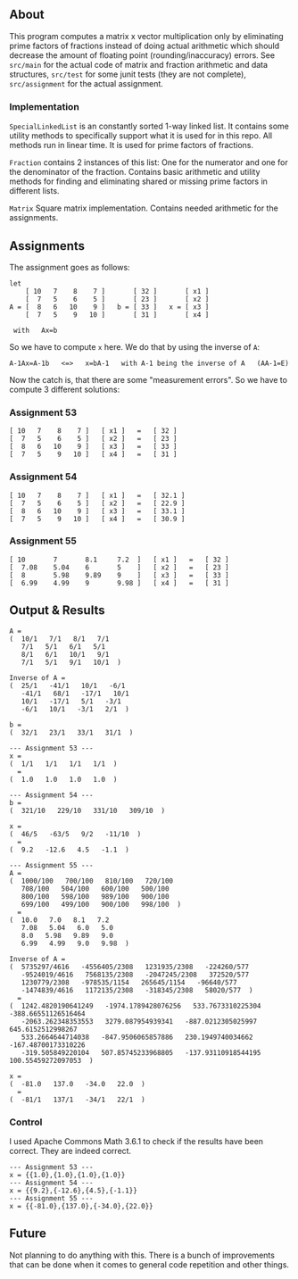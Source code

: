 ## About

This program computes a matrix x vector multiplication only by eliminating prime factors of fractions instead of doing actual arithmetic which should decrease the amount of floating point (rounding/inaccuracy) errors. See  `src/main` for the actual code of matrix and fraction arithmetic and data structures, `src/test` for some junit tests (they are not complete), `src/assignment` for the actual assignment.

### Implementation
`SpecialLinkedList` is an constantly sorted 1-way linked list. It contains some utility methods to specifically support what it is used for in this repo. All methods run in linear time. It is used for prime factors of fractions.

`Fraction` contains 2 instances of this list: One for the numerator and one for the denominator of the fraction. Contains basic arithmetic and utility methods for finding and eliminating shared or missing prime factors in different lists.

`Matrix` Square matrix implementation. Contains needed arithmetic for the assignments.

## Assignments

The assignment goes as follows:

    let
        [ 10   7    8    7 ]       [ 32 ]       [ x1 ]
        [  7   5    6    5 ]       [ 23 ]       [ x2 ]
    A = [  8   6   10    9 ]   b = [ 33 ]   x = [ x3 ]
        [  7   5    9   10 ]       [ 31 ]       [ x4 ]
    
     with   Ax=b
So we have to compute `x` here. We do that by using the inverse of `A`:

    A-1Ax=A-1b   <=>   x=bA-1   with A-1 being the inverse of A   (AA-1=E)
Now the catch is, that there are some "measurement errors". So we have to compute 3 different solutions:

### Assignment 53

    [ 10   7    8    7 ]   [ x1 ]   =   [ 32 ]
    [  7   5    6    5 ]   [ x2 ]   =   [ 23 ]
    [  8   6   10    9 ]   [ x3 ]   =   [ 33 ]
    [  7   5    9   10 ]   [ x4 ]   =   [ 31 ]

### Assignment 54

    [ 10   7    8    7 ]   [ x1 ]   =   [ 32.1 ]
    [  7   5    6    5 ]   [ x2 ]   =   [ 22.9 ]
    [  8   6   10    9 ]   [ x3 ]   =   [ 33.1 ]
    [  7   5    9   10 ]   [ x4 ]   =   [ 30.9 ]

### Assignment 55

    [ 10       7       8.1     7.2  ]   [ x1 ]   =   [ 32 ]
    [  7.08    5.04    6       5    ]   [ x2 ]   =   [ 23 ]
    [  8       5.98    9.89    9    ]   [ x3 ]   =   [ 33 ]
    [  6.99    4.99    9       9.98 ]   [ x4 ]   =   [ 31 ]

## Output & Results

    A =
    (  10/1   7/1   8/1   7/1
       7/1   5/1   6/1   5/1
       8/1   6/1   10/1   9/1
       7/1   5/1   9/1   10/1  )
    
    Inverse of A =
    (  25/1   -41/1   10/1   -6/1
       -41/1   68/1   -17/1   10/1
       10/1   -17/1   5/1   -3/1
       -6/1   10/1   -3/1   2/1  )
    
    b =
    (  32/1   23/1   33/1   31/1  )
    
    --- Assignment 53 ---
    x =
    (  1/1   1/1   1/1   1/1  )
      =
    (  1.0   1.0   1.0   1.0  )
    
    --- Assignment 54 ---
    b =
    (  321/10   229/10   331/10   309/10  )
    
    x =
    (  46/5   -63/5   9/2   -11/10  )
      =
    (  9.2   -12.6   4.5   -1.1  )
    
    --- Assignment 55 ---
    A =
    (  1000/100   700/100   810/100   720/100
       708/100   504/100   600/100   500/100
       800/100   598/100   989/100   900/100
       699/100   499/100   900/100   998/100  )
      =
    (  10.0   7.0   8.1   7.2
       7.08   5.04   6.0   5.0
       8.0   5.98   9.89   9.0
       6.99   4.99   9.0   9.98  )
    
    Inverse of A =
    (  5735297/4616   -4556405/2308   1231935/2308   -224260/577
       -9524019/4616   7568135/2308   -2047245/2308   372520/577
       1230779/2308   -978535/1154   265645/1154   -96640/577
       -1474839/4616   1172135/2308   -318345/2308   58020/577  )
      =
    (  1242.4820190641249   -1974.1789428076256   533.7673310225304   -388.66551126516464
       -2063.262348353553   3279.087954939341   -887.0212305025997   645.6152512998267
       533.2664644714038   -847.9506065857886   230.1949740034662   -167.48700173310226
       -319.505849220104   507.85745233968805   -137.93110918544195   100.55459272097053  )
    
    x =
    (  -81.0   137.0   -34.0   22.0  )
      =
    (  -81/1   137/1   -34/1   22/1  )

### Control
I used Apache Commons Math 3.6.1 to check if the results have been correct. They are indeed correct.

    --- Assignment 53 ---
    x = {{1.0},{1.0},{1.0},{1.0}}
    --- Assignment 54 ---
    x = {{9.2},{-12.6},{4.5},{-1.1}}
    --- Assignment 55 ---
    x = {{-81.0},{137.0},{-34.0},{22.0}}

## Future
Not planning to do anything with this. There is a bunch of improvements that can be done when it comes to general code repetition and other things.
